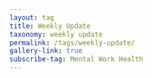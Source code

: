 ```yaml
---
layout: tag
title: Weekly Update
taxonomy: weekly update
permalink: /tags/weekly-update/
gallery-link: true
subscribe-tag: Mental Work Health
---
```

